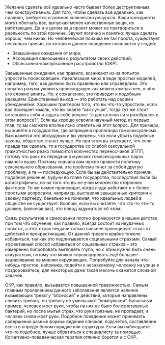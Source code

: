 Желание сделать всё идеально часто бывает более деструктивным, чем конструктивным. Для того, чтобы сделать всё идеально, как правило, требуется огромное количество ресурсов. Ваши конкуренты могут обогнать вас, выпуская менее качественные вещи, но работающие. Да и в целом ваш проект может не претвориться в реальность по этой причине. Звучит логично и понятно: лучше сделать хорошо, чем никак. Но человеческая психика не так проста, существует несколько причин, по которым данное поведение появляется у людей:

* Завышенные ожидания от мира;
* Ассоциация самооценки с результатом своих действий;
* Обсессивно-компульсивное расстройство (ОКР).

Завышенные ожидания, как правило, возникают из-за попыток упростить происходящее. Идеализация мира в виде простых моделей, например, того, как должно быть правильно или справедливо. Это попытка разума уложить происходящее как можно компактнее, в чём его сложно винить. Но, к сожалению, это приводит к подобным реакциям. Единственный выход — это работать над своими убеждениями. Хорошим триггером того, что вы что-то упростили, если вас посещает мысль, что вы знаете “как лучше”, тогда тут же стоит остановить себя и задать себе вопрос: “а достаточно ли я разобрался в этом вопросе?”. Если вы хорошо усвоили научный метод из первых глав, то вы сможете вполне ясно ответить на этот вопрос. Для примера, вы живёте в государстве, где запрещена пропаганда гомосексуализма.  Вам кажется это абсурдным и вы уверены, что если убрать подобные законы, общество станет лучше. Но при этом вы упускаете, что если правда так сделать, то в государстве со слабой сексуальной грамотностью резко повысится количество переносчиков ЗППП, потому что риск их передачи в мужских гомосексуальных парах намного выше. Поэтому сначала вам нужно провести политику сексуального образования, эта проблема тянет за собой другую проблему, а та — последующую. Если бы вы действительно приняли подобное решение, будучи во главе государства, последствия были бы катастрофичны, из-за того что вы не учли множество сторонних факторов. То же самое происходит, когда люди работают и с более простыми вопросами, например, выставляя завышенные критерии к своему партнёру, банально не понимая, что идеальных людей в обществе не существует. Вообще, если вы считаете, что кто-то что-то должен, (включая вас), это повод задуматься об этом.

Связь результатов и самооценки плотно формируется в нашем детстве, при том что обучение, как правило, всегда состоит из неудачных попыток, а этот страх неудачи только сильнее провоцирует отказ от действий и прокрастинацию. От данной тревоги крайне тяжело избавиться, так как это подпитывается социальными страхами. Самый эффективный способ избавиться от социальных страхов – это намеренно попробовать выглядеть глупо, но с этим нужно быть очень аккуратным, потому что можно спровоцировать ещё большее зацикливание на мнении окружающих. Попробуйте для начала что-нибудь простое, например, подойти к незнакомому человеку на улице и поздоровайтесь, для некоторых даже такая мелочь окажется сложной задачей.

ОКР, как правило, вызывается повышенной тревожностью. Самым главным проявлением данного заболевания является наличие вызывающих тревогу “обсессий” и действий, которые направлены снизить тревогу, но тревогу не уменьшают “компульсии”. Банальный пример, человек моет руки, чтобы на них не было болезнетворных бактерий, но после мытья страх, что руки грязные, не пропадает, и человек снова моет руки. Подобное поведение может принимать совершенно разные формы: ведение списков, подсчётов, составление всего в определённом порядке или структуры. Если вы наблюдаете что-то подобное, лучше обратиться к специалисту за помощью. Когнитивно-поведенческая терапия отлично борется и с ОКР.
